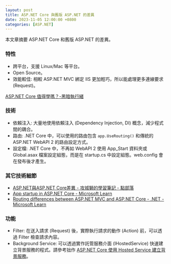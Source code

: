 ```yaml
---
layout: post
title: ASP.NET Core 與舊版 ASP.NET 的差異
date: 2023-11-05 12:00:00 +0800
categories: [ASP.NET]
---
```


本文章摘要 ASP.NET Core 和舊版 ASP.NET 的差異。

### 特性

- 跨平台，支援 Linux/Mac 等平台。
- Open Source。
- 效能較佳: 相較 ASP.NET MVC 綁定 IIS 更加輕巧，所以能處理更多連線要求 (Request)。

[ASP.NET Core 值得學嗎？-黑暗執行緒](https://blog.darkthread.net/blog/is-aspnetcore-worth-learning/)

### 技術

- 依賴注入: 大量地使用依賴注入 (Dependency Injection, DI) 概念，減少程式間的耦合。
- 路由: .NET Core 中，可以使用的路由包含 `app.UseRouting()` 和傳統的 ASP.NET WebAPI 2 的路由設定方式。
- 設定檔: .NET Core 中，不再如 WebAPI 2 使用 App_Start 資料夾或 Global.asax 檔案設定組態，而是在 startup.cs 中設定組態。web.config 會在發布後才產生。

### 其它技術細節

- [ASP.NET與ASP.NET Core差異 - 攻城獅的學習筆記 - 點部落](https://dotblogs.com.tw/cotton/2021/08/02/113844)
- [App startup in ASP.NET Core - Microsoft Learn](https://learn.microsoft.com/en-us/aspnet/core/fundamentals/startup?view=aspnetcore-5.0)
- [Routing differences between ASP.NET MVC and ASP.NET Core - .NET - Microsoft Learn](https://learn.microsoft.com/en-us/dotnet/architecture/porting-existing-aspnet-apps/routing-differences)

### 功能

- Filter: 在送入請求 (Request) 後，實際執行請求的動作 (Action) 前，可以透過 Filter 檢查請求內容。
- Background Service: 可以透過實作託管服務介面 (IHostedService) 快速建立背景服務的程式。請參考拙作 [ASP.NET Core 使用 Hosted Service 建立背景服務](/ASP_NET_Core_Hosted_Service)。